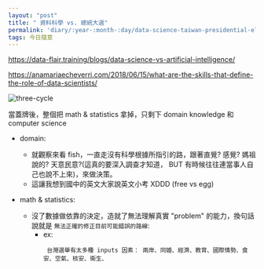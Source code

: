 ```yaml
---
layout: "post"
title: " 資料科學 vs. 總統大選"
permalink: 'diary/:year-:month-:day/data-science-taiwan-presidential-election'
tags: 今日隨意 
---
```


https://data-flair.training/blogs/data-science-vs-artificial-intelligence/

https://anamariaecheverri.com/2018/06/15/what-are-the-skills-that-define-the-role-of-data-scientists/


![three-cycle](https://d2h0cx97tjks2p.cloudfront.net/blogs/wp-content/uploads/sites/2/2019/03/What-is-Data-Science.jpg)


當蓋牌後，整個把 math & statistics 拿掉，只剩下 domain knowledge 和 computer science

- domain:

  - 就觀察來看 fish，一直走沒有科學根據所指引的路，跟著直覺? 感覺? 媽祖說的? 天意民意?(這真的要深入調查才知道， BUT 有時候往往連當事人自己也說不上來)，來做決策。
  - 這讓我想到國中的英文大家說英文小考 XDDD (free vs egg)

- math & statistics:

   - 沒了數據做依靠的決定，造就了無法理解真實 "problem" 的能力，換句話說就是 `無法正確的修正目前可能錯誤的路線`:
      - ex: 
         ~~~
          台灣選舉有太多種 inputs 因素： 兩岸、同婚、經濟、教育、國際情勢、食安、空氣、核安、衛生、

         ~~~
